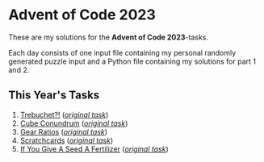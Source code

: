 # Advent of Code 2023

These are my solutions for the **Advent of Code 2023**-tasks.

Each day consists of one input file containing my personal randomly generated puzzle input and a Python file containing my solutions for part 1 and 2.

## This Year's Tasks

1. [Trebuchet?!](https://github.com/Nuhser/Advent-of-Code/blob/master/2023/day01.py) (*[original task](https://adventofcode.com/2023/day/1)*)
2. [Cube Conundrum](https://github.com/Nuhser/Advent-of-Code/blob/master/2023/day02.py) (*[original task](https://adventofcode.com/2023/day/2)*)
3. [Gear Ratios](https://github.com/Nuhser/Advent-of-Code/blob/master/2023/day03.py) (*[original task](https://adventofcode.com/2023/day/3)*)
4. [Scratchcards](https://github.com/Nuhser/Advent-of-Code/blob/master/2023/day04.py) (*[original task](https://adventofcode.com/2023/day/4)*)
5. [If You Give A Seed A Fertilizer](https://github.com/Nuhser/Advent-of-Code/blob/master/2023/day05.py) (*[original task](https://adventofcode.com/2023/day/5)*)
